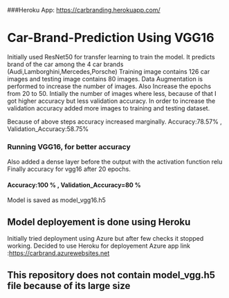 ###Heroku App: https://carbranding.herokuapp.com/
# Car-Brand-Prediction Using VGG16 
Initially used ResNet50 for transfer learning to train the model. It predicts brand of the car among the 4 car brands (Audi,Lamborghini,Mercedes,Porsche)
Training image contains 126 car images and testing image contains 80 images.
Data Augmentation is performed to increase the number of images.
Also Increase the epochs from 20 to 50.
Intially the number of images where less, because of that I got higher accuracy but less validation accuracy. In order to increase the validation accuracy added more images to training and testing dataset.

Because of above steps accuracy increased marginally. 
 Accuracy:78.57% , Validation_Accuracy:58.75%
### Running VGG16, for better accuracy 
Also added a dense layer before the output with the activation function relu
Finally accuracy for vgg16 after 20 epochs.
#### Accuracy:100 % , Validation_Accuracy=80 %
Model is saved as model_vgg16.h5
## Model deployement is done using Heroku
Initially tried deployment using Azure but after few checks it stopped working. Decided to use Heroku for deployement
Azure app link  :https://carbrand.azurewebsites.net
## This repository does not contain model_vgg.h5 file because of its large size
